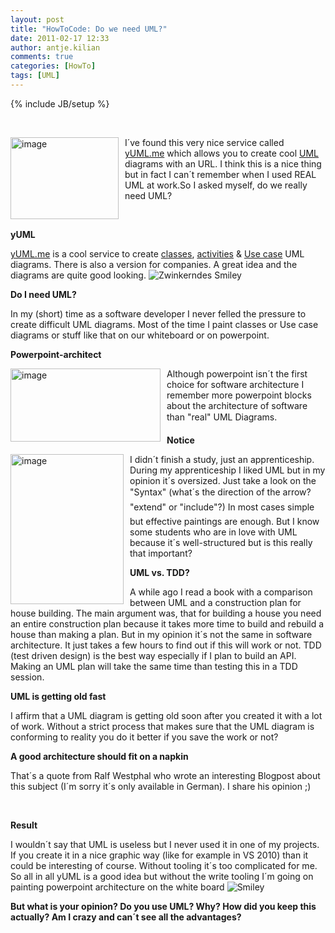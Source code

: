 ```yaml
---
layout: post
title: "HowToCode: Do we need UML?"
date: 2011-02-17 12:33
author: antje.kilian
comments: true
categories: [HowTo]
tags: [UML]
---
```

{% include JB/setup %}
<p>&#160;</p>  <p><img style="background-image: none; border-bottom: 0px; border-left: 0px; margin: 0px 10px 0px 0px; padding-left: 0px; padding-right: 0px; border-top: 0px; border-right: 0px; padding-top: 0px" border="0" alt="image" align="left" src="http://code-inside.de/blog/wp-content/uploads/image_thumb122.png" width="173" height="131" />I´ve found this very nice service called <a href="http://yuml.me/">yUML.me</a> which allows you to create cool <a href="http://de.wikipedia.org/wiki/Unified_Modeling_Language">UML</a> diagrams with an URL. I think this is a nice thing but in fact I can´t remember when I used REAL UML at work.So I asked myself, do we really need UML?</p>  <p>&#160;</p>  <!--more-->  <p><b>yUML</b></p>  <p><b></b></p>  <p><a href="http://yuml.me/">yUML.me</a> is a cool service to create <a href="http://yuml.me/diagram/scruffy/class/samples">classes</a>, <a href="http://yuml.me/diagram/scruffy/activity/draw">activities</a> &amp; <a href="http://yuml.me/diagram/scruffy/usecase/draw">Use case</a> UML diagrams. There is also a version for companies. A great idea and the diagrams are quite good looking. <img style="border-bottom-style: none; border-right-style: none; border-top-style: none; border-left-style: none" class="wlEmoticon wlEmoticon-winkingsmile" alt="Zwinkerndes Smiley" src="http://code-inside.de/blog-in/wp-content/uploads/wlEmoticon-winkingsmile13.png" /></p>  <p><b>Do I need UML?</b></p>  <p>In my (short) time as a software developer I never felled the pressure to create difficult UML diagrams. Most of the time I paint classes or Use case diagrams or stuff like that on our whiteboard or on powerpoint. </p>  <p><b>Powerpoint-architect </b></p>  <p><b></b></p>  <p><a href="http://code-inside.de/blog-in/wp-content/uploads/image126.png"><img style="background-image: none; border-bottom: 0px; border-left: 0px; margin: 0px 10px 0px 0px; padding-left: 0px; padding-right: 0px; display: inline; float: left; border-top: 0px; border-right: 0px; padding-top: 0px" title="image" border="0" alt="image" align="left" src="http://code-inside.de/blog-in/wp-content/uploads/image_thumb35.png" width="240" height="117" /></a>Although powerpoint isn´t the first choice for software architecture I remember more powerpoint blocks about the architecture of software than "real" UML Diagrams. </p>  <p><b>Notice</b></p>  <p><b></b></p>  <p><a href="http://code-inside.de/blog-in/wp-content/uploads/image127.png"><img style="background-image: none; border-bottom: 0px; border-left: 0px; margin: 0px 10px 0px 0px; padding-left: 0px; padding-right: 0px; display: inline; float: left; border-top: 0px; border-right: 0px; padding-top: 0px" title="image" border="0" alt="image" align="left" src="http://code-inside.de/blog-in/wp-content/uploads/image_thumb36.png" width="181" height="240" /></a>I didn´t finish a study, just an apprenticeship. During my apprenticeship I liked UML but in my opinion it´s oversized. Just take a look on the "Syntax" (what´s the direction of the arrow? "extend" or "include"?) In most cases simple but effective paintings are enough. But I know some students who are in love with UML because it´s well-structured but is this really that important?</p>  <p><b></b></p>  <p><b></b></p>  <p><b>UML vs. TDD?</b></p>  <p><b></b></p>  <p>A while ago I read a book with a comparison between UML and a construction plan for house building. The main argument was, that for building a house you need an entire construction plan because it takes more time to build and rebuild a house than making a plan. But in my opinion it´s not the same in software architecture. It just takes a few hours to find out if this will work or not. TDD (test driven design) is the best way especially if I plan to build an API. Making an UML plan will take the same time than testing this in a TDD session.</p>  <p><b>UML is getting old fast </b></p>  <p><b></b></p>  <p>I affirm that a UML diagram is getting old soon after you created it with a lot of work. Without a strict process that makes sure that the UML diagram is conforming to reality you do it better if you save the work or not?</p>  <p><b>A good architecture should fit on a napkin</b></p>  <p><b></b></p>  <p>That´s a quote from Ralf Westphal who wrote an interesting Blogpost about this subject (I´m sorry it´s only available in German). I share his opinion ;)</p>  <p><b>     <br /></b></p>  <p><b></b></p>  <p><b>Result</b></p>  <p>I wouldn´t say that UML is useless but I never used it in one of my projects. If you create it in a nice graphic way (like for example in VS 2010) than it could be interesting of course. Without tooling it´s too complicated for me. So all in all yUML is a good idea but without the write tooling I´m going on painting powerpoint architecture on the white board <img style="border-bottom-style: none; border-right-style: none; border-top-style: none; border-left-style: none" class="wlEmoticon wlEmoticon-smile" alt="Smiley" src="http://code-inside.de/blog-in/wp-content/uploads/wlEmoticon-smile3.png" /></p>  <p><strong>But what is your opinion? Do you use UML? Why? How did you keep this actually? Am I crazy and can´t see all the advantages?</strong></p>
